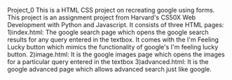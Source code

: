 Project_0
This is a HTML CSS project on recreating google using forms. This project is an assignment project from Harvard's CS50X Web Development with Python and Javascript.
It consists of three HTML pages:
1)index.html: The google search page which opens the google search results for any query entered in the textbox. It comes with the I'm Feeling Lucky button which mimics the functionality 
              of google's I'm feeling lucky button.
2)image.html: It is the google images page which opens the images for a particular query entered in the textbox
3)advanced.html: It is the google advanced page which allows advanced search just like google.
